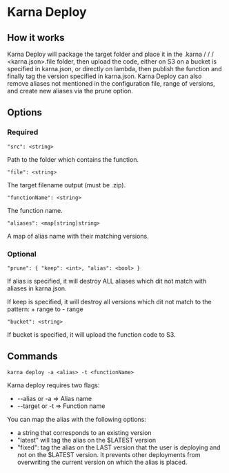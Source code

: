 # Karna Deploy

## How it works

Karna Deploy will package the target folder and place it in the .karna / <functionName> / <alias> / <karna.json>.file folder, then upload the code,
either on S3 on a bucket is specified in karna.json, or directly on lambda, then publish the function and finally tag the version
specified in karna.json.
Karna Deploy can also remove aliases not mentioned in the configuration file, range of versions, and create new aliases
via the prune option.

## Options

### Required

`"src": <string>`

Path to the folder which contains the function.

`"file": <string>`

The target filename output (must be .zip).

`"functionName": <string>`

The function name.

`"aliases": <map[string]string>`

A map of alias name with their matching versions.

### Optional

`"prune": { "keep": <int>, "alias": <bool> }`

If alias is specified, it will destroy ALL aliases which dit not match with aliases in karna.json.

If keep is specified, it will destroy all versions which dit not match to the pattern: <each-alias-version> + range to <each-alias-version> - range

`"bucket": <string>`

If bucket is specified, it will upload the function code to S3.

## Commands

`karna deploy -a <alias> -t <functionName>`

Karna deploy requires two flags:

- --alias or -a => Alias name
- --target or -t => Function name

You can map the alias with the following options:

- a string that corresponds to an existing version
- "latest" will tag the alias on the \$LATEST version
- "fixed": tag the alias on the LAST version that the user is deploying and not on the \$LATEST version. It
  prevents other deployments from overwriting the current version on which the alias is placed.
